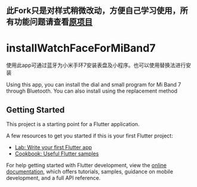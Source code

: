 ## 此Fork只是对样式稍微改动，方便自己学习使用，所有功能问题请查看[原项目](https://github.com/jethroHuang/installWatchFaceForMiBand7)

# installWatchFaceForMiBand7

使用此app可通过蓝牙为小米手环7安装表盘及小程序。也可以使用替换法进行安装

Using this app, you can install the dial and small program for Mi Band 7 through Bluetooth. You can also install using the replacement method

## Getting Started

This project is a starting point for a Flutter application.

A few resources to get you started if this is your first Flutter project:

- [Lab: Write your first Flutter app](https://docs.flutter.dev/get-started/codelab)
- [Cookbook: Useful Flutter samples](https://docs.flutter.dev/cookbook)

For help getting started with Flutter development, view the
[online documentation](https://docs.flutter.dev/), which offers tutorials,
samples, guidance on mobile development, and a full API reference.
